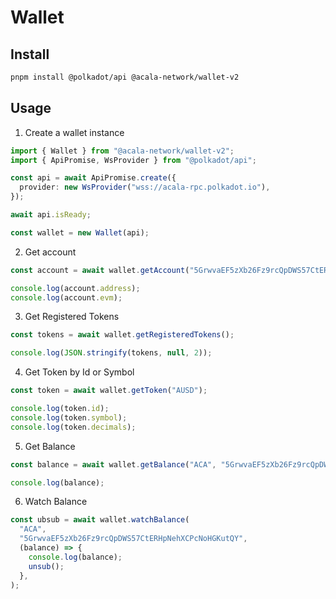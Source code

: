 # Wallet

## Install

```bash
pnpm install @polkadot/api @acala-network/wallet-v2
```

## Usage

1. Create a wallet instance

```typescript
import { Wallet } from "@acala-network/wallet-v2";
import { ApiPromise, WsProvider } from "@polkadot/api";

const api = await ApiPromise.create({
  provider: new WsProvider("wss://acala-rpc.polkadot.io"),
});

await api.isReady;

const wallet = new Wallet(api);
```

2. Get account

```typescript
const account = await wallet.getAccount("5GrwvaEF5zXb26Fz9rcQpDWS57CtERHpNehXCPcNoHGKutQY");

console.log(account.address);
console.log(account.evm);
```

3. Get Registered Tokens

```typescript
const tokens = await wallet.getRegisteredTokens();

console.log(JSON.stringify(tokens, null, 2));
```

4. Get Token by Id or Symbol

```typescript
const token = await wallet.getToken("AUSD");

console.log(token.id);
console.log(token.symbol);
console.log(token.decimals);
```

5. Get Balance

```typescript
const balance = await wallet.getBalance("ACA", "5GrwvaEF5zXb26Fz9rcQpDWS57CtERHpNehXCPcNoHGKutQY");

console.log(balance);
```

6. Watch Balance

```typescript
const ubsub = await wallet.watchBalance(
  "ACA",
  "5GrwvaEF5zXb26Fz9rcQpDWS57CtERHpNehXCPcNoHGKutQY",
  (balance) => {
    console.log(balance);
    unsub();
  },
);
```
